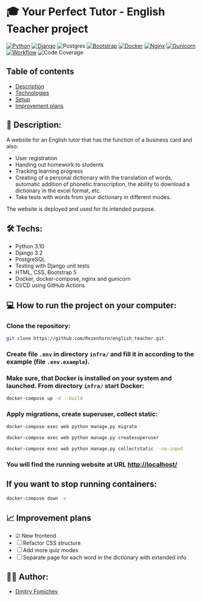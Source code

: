 # :mortar_board: Your Perfect Tutor - English Teacher project
[![Python](https://img.shields.io/badge/python-3670A0?style=for-the-badge&logo=python&logoColor=ffdd54)](https://www.python.org/downloads/release/python-379/) [![Django](https://img.shields.io/badge/django-%23092E20.svg?style=for-the-badge&logo=django&logoColor=white)](https://www.djangoproject.com/) ![Postgres](https://img.shields.io/badge/postgres-%23316192.svg?style=for-the-badge&logo=postgresql&logoColor=white) [![Bootstrap](https://img.shields.io/badge/bootstrap-%23563D7C.svg?style=for-the-badge&logo=bootstrap&logoColor=white)](https://getbootstrap.com/) [![Docker](https://img.shields.io/badge/docker-%230db7ed.svg?style=for-the-badge&logo=docker&logoColor=white)](https://www.docker.com/) [![Nginx](https://img.shields.io/badge/nginx-%23009639.svg?style=for-the-badge&logo=nginx&logoColor=white)](https://nginx.org/) [![Gunicorn](https://img.shields.io/badge/gunicorn-%298729.svg?style=for-the-badge&logo=gunicorn&logoColor=white)](https://gunicorn.org/) [![Workflow](https://github.com/Rezenhorn/english_teacher/actions/workflows/main.yml/badge.svg)](https://github.com/Rezenhorn/english_teacher/actions/workflows/main.yml) ![Code Coverage](https://img.shields.io/badge/Coverage-97%25-brightgreen.svg)

## Table of contents
* [Description](#:page_with_curl:-Description)
* [Technologies](:hammer_and_wrench:-Techs)
* [Setup](#:computer:-How-to-run-the-project-on-your-computer)
* [Improvement plans](:chart_with_upwards_trend:-Improvement-plans)

## :page_with_curl: Description:

A website for an English tutor that has the function of a business card and also:
- User registration
- Handing out homework to students
- Tracking learning progress
- Creating of a personal dictionary with the translation of words, automatic addition of phonetic transcription, the ability to download a dictionary in the excel format, etc.
- Take tests with words from your dictionary in different modes.

The website is deployed and used for its intended purpose.

## :hammer_and_wrench: Techs:

- Python 3.10
- Django 3.2
- PostgreSQL
- Testing with Django unit tests
- HTML, CSS, Bootstrap 5
- Docker, docker-compose, nginx and gunicorn
- CI/CD using GitHub Actions

## :computer: How to run the project on your computer:

### Clone the repository:

```bash
git clone https://github.com/Rezenhorn/english_teacher.git
```

### Create file `.env` in directory `infra/` and fill it in according to the example (file `.env.example`).

### Make sure, that Docker is installed on your system and launched. From directory `infra/` start Docker:

```bash
docker-compose up -d --build
```

### Apply migrations, create superuser, collect static:

```bash
docker-compose exec web python manage.py migrate
```

```bash
docker-compose exec web python manage.py createsuperuser
```

```bash
docker-compose exec web python manage.py collectstatic --no-input
```

### You will find the running website at URL <http://localhost/>

## If you want to stop running containers:

```bash
docker-compose down -v
```

## :chart_with_upwards_trend: Improvement plans

- ☑ New frontend
- ☐ Refactor CSS structure
- ☐ Add more quiz modes
- ☐ Separate page for each word in the dictionary with extended info

## 👨‍💻 Author:

- [Dmitry Fomichev](https://github.com/Rezenhorn)